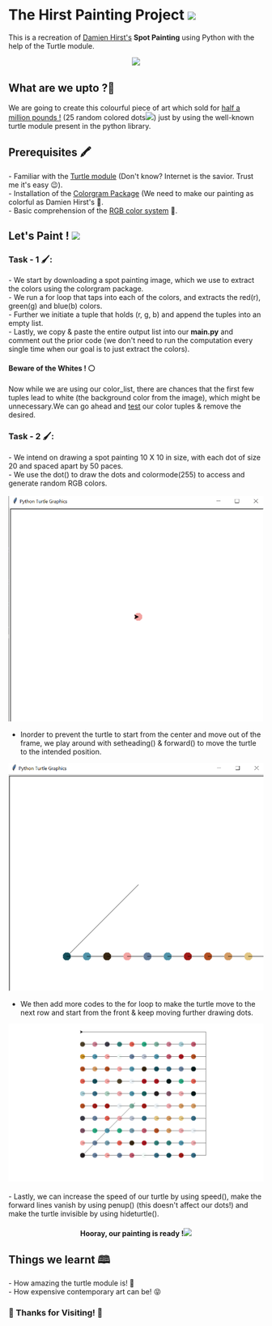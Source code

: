 <h1>The Hirst Painting Project <img src="https://media4.giphy.com/media/ck5A02sAgNOT066qiK/giphy.gif?cid=ecf05e47puddn7yqrc8nn3xogmb1cko8gjskkcrmatrwzoye&rid=giphy.gif&ct=s" width = "50"></h1>
<p>This is a recreation of <a href="https://en.wikipedia.org/wiki/Damien_Hirst">Damien Hirst's</a> <b>Spot Painting</b> using Python with the help of the Turtle module.</p>
<div align="center">
<img src="https://assets.phillips.com/image/upload/t_Website_LotDetailMainImage/v1/auctions/UK010113/20_001.jpg">
</div>

<h2>What are we upto ?🤔</h2>
<p>We are going to create this colourful piece of art which sold for <a href="https://www.phillips.com/detail/damien-hirst/UK010113/20">half a million pounds !</a>  (25 random colored dots<img src="https://media4.giphy.com/media/ZcW1wMaPZVK4pnRo0G/giphy.gif?cid=ecf05e47fcsy1srh0l2a1xpnkkh1waemcd20j4c1o385bq9z&rid=giphy.gif&ct=s" width = "50">) just by using the well-known turtle module present in the python library.</p>

<h2>Prerequisites 🖍️</h2>
- Familiar with the <a href="https://docs.python.org/3/library/turtle.html#turtle.dot"> Turtle module</a> (Don't know? Internet is the savior. Trust me it's easy 😉).<br>
- Installation of the <a href="https://pypi.org/project/colorgram.py/">Colorgram Package</a>  (We need to make our painting as colorful as Damien Hirst's 🌈.<br>
- Basic comprehension of the <a href="https://en.wikipedia.org/wiki/RGB_color_model">RGB color system</a> 🧮.

<h2>Let's Paint ! <img src="https://media3.giphy.com/media/DcJxYde3RQM82PycHJ/giphy.gif?cid=ecf05e47gcgpr29b1rbuk6d7i4ce13m89zhmos352sr16e8b&rid=giphy.gif&ct=s" width = "55"></h2>
<h3>Task - 1 🖌️:</h3>
- We start by downloading a spot painting image, which we use to extract the colors using the colorgram package.<br>
- We run a for loop that taps into each of the colors, and extracts the red(r), green(g) and blue(b) colors.<br>
- Further we initiate a tuple that holds (r, g, b) and append the tuples into an empty list.<br>
- Lastly, we copy & paste the entire output list into our <b>main.py</b> and comment out the prior code (we don't need to run the computation every single time when our goal is to just extract the colors).

<h4>Beware of the Whites ! ⚪</h4>
<p>Now while we are using our color_list, there are chances that the first few tuples lead to white (the background color from the image), which might be unnecessary.We can go ahead and <a href="https://www.w3schools.com/colors/colors_rgb.asp">test</a> our color tuples & remove the desired.</p>

<h3>Task - 2 🖌️:</h3>
-  We intend on drawing a spot painting 10 X 10 in size, with each dot of size 20 and spaced apart by 50 paces.<br>
-  We use the dot() to draw the dots and colormode(255) to access and generate random RGB colors.<br>
<br>
<div align="center">
<img src="https://github.com/Sikta2002/Hirst-Painting-Project/blob/main/Image_0.png">
</div>

- Inorder to prevent the turtle to start from the center and move out of the frame, we play around with setheading() & forward() to move the turtle to the intended position.<br>
<div align="center">
<img src="https://github.com/Sikta2002/Hirst-Painting-Project/blob/main/Image_2.png">
</div>

- We then add more codes to the for loop to make the turtle move to the next row and start from the front & keep moving further drawing dots.<br>
<div align="center">
<img src="https://github.com/Sikta2002/Hirst-Painting-Project/blob/main/Image_3.png">
</div>
<br>
- Lastly, we can increase the speed of our turtle by using speed(), make the forward lines vanish by using penup() (this doesn't affect our dots!) and make the turtle invisible by using hideturtle().<br>

<h4 align="center">Hooray, our painting is ready !<img src="https://media2.giphy.com/media/TFNbcscr9JUUigDzrZ/giphy.gif?cid=ecf05e4706b8ssybfzwnhu3hwlqnljx0thbi23qezkue1y2i&rid=giphy.gif&ct=s" width = "50"></h4>

<h2>Things we learnt 🕮️</h2>
- How amazing the turtle module is! 🐢<br>
- How expensive contemporary art can be! 😝

<h3>🦄 Thanks for Visiting! 🦄</h3>


